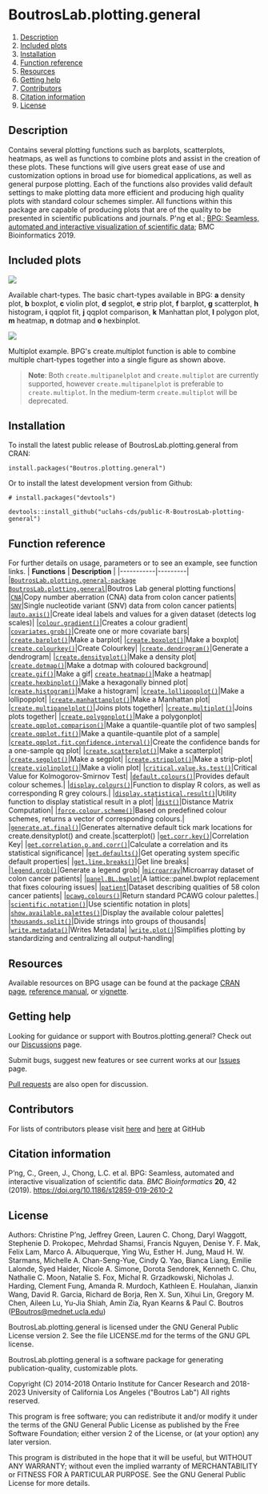 # BoutrosLab.plotting.general

1. [Description](#description)
2. [Included plots](#included-plots)
3. [Installation](#installation)
4. [Function reference](#function-reference)
5. [Resources](#resources)
6. [Getting help](#getting-help)
7. [Contributors](#contributors)
8. [Citation information](#citation-information)
9. [License](#license)

## Description

Contains several plotting functions such as barplots, scatterplots, heatmaps, as well as functions to combine plots and assist in the creation of these plots. 
These functions will give users great ease of use and customization options in broad use for biomedical applications, as well as general purpose plotting. 
Each of the functions also provides valid default settings to make plotting data more efficient and producing high quality plots with standard colour schemes simpler. 
All functions within this package are capable of producing plots that are of the quality to be presented in scientific publications and journals. 
P'ng et al.; [BPG: Seamless, automated and interactive visualization of scientific data](doi:10.1186/s12859-019-2610-2); BMC Bioinformatics 2019.

## Included plots
![](https://media.springernature.com/full/springer-static/image/art%3A10.1186%2Fs12859-019-2610-2/MediaObjects/12859_2019_2610_Fig1_HTML.png?as=webp)

Available chart-types. The basic chart-types available in BPG: **a** density plot, **b** boxplot, **c** violin plot, **d** segplot, **e** strip plot, **f** barplot, **g** scatterplot, **h** histogram, **i** qqplot fit, **j** qqplot comparison, **k** Manhattan plot, **l** polygon plot, **m** heatmap, **n** dotmap and **o** hexbinplot.

![](https://media.springernature.com/full/springer-static/image/art%3A10.1186%2Fs12859-019-2610-2/MediaObjects/12859_2019_2610_Fig2_HTML.png?as=webp)

Multiplot example. BPG's create.multiplot function is able to combine multiple chart-types together into a single figure as shown above.

> **Note**: Both `create.multipanelplot` and `create.multiplot` are currently supported, however `create.multipanelplot` is preferable to `create.multiplot`. In the medium-term `create.multiplot` will be deprecated.

## Installation
To install the latest public release of BoutrosLab.plotting.general from CRAN:

```
install.packages("Boutros.plotting.general")
```

Or to install the latest development version from Github:
```
# install.packages("devtools")

devtools::install_github("uclahs-cds/public-R-BoutrosLab-plotting-general")
```
## Function reference
For further  details on usage, parameters or to see an example, see function links.
| **Functions** | **Description** |
|-----------|---------|
|[`BoutrosLab.plotting.general-package`](https://uclahs-cds.github.io/public-R-BoutrosLab-plotting-general/reference/BoutrosLab.plotting.general-package.html) [`BoutrosLab.plotting.general`](https://uclahs-cds.github.io/public-R-BoutrosLab-plotting-general/reference/BoutrosLab.plotting.general-package.html)|Boutros Lab general plotting functions|
|[`CNA`](https://uclahs-cds.github.io/public-R-BoutrosLab-plotting-general/reference/CNA.html)|Copy number aberration (CNA) data from colon cancer patients|
|[`SNV`](https://uclahs-cds.github.io/public-R-BoutrosLab-plotting-general/reference/SNV.html)|Single nucleotide variant (SNV) data from colon cancer patients|
|[`auto.axis()`](https://uclahs-cds.github.io/public-R-BoutrosLab-plotting-general/reference/auto.axis.html)|Create ideal labels and values for a given dataset (detects log scales)|
|[`colour.gradient()`](https://uclahs-cds.github.io/public-R-BoutrosLab-plotting-general/reference/colour.gradient.html)|Creates a colour gradient|
|[`covariates.grob()`](https://uclahs-cds.github.io/public-R-BoutrosLab-plotting-general/reference/covariates.grob.html)|Create one or more covariate bars|
|[`create.barplot()`](https://uclahs-cds.github.io/public-R-BoutrosLab-plotting-general/reference/create.barplot.html)|Make a barplot|
|[`create.boxplot()`](https://uclahs-cds.github.io/public-R-BoutrosLab-plotting-general/reference/create.boxplot.html)|Make a boxplot|
|[`create.colourkey()`](https://uclahs-cds.github.io/public-R-BoutrosLab-plotting-general/reference/create.colourkey.html)|Create Colourkey|
|[`create.dendrogram()`](https://uclahs-cds.github.io/public-R-BoutrosLab-plotting-general/reference/create.dendrogram.html)|Generate a dendrogram|
|[`create.densityplot()`](https://uclahs-cds.github.io/public-R-BoutrosLab-plotting-general/reference/create.densityplot.html)|Make a density plot|
|[`create.dotmap()`](https://uclahs-cds.github.io/public-R-BoutrosLab-plotting-general/reference/create.dotmap.html)|Make a dotmap with coloured background|
|[`create.gif()`](https://uclahs-cds.github.io/public-R-BoutrosLab-plotting-general/reference/create.gif.html)|Make a gif|
[`create.heatmap()`](https://uclahs-cds.github.io/public-R-BoutrosLab-plotting-general/reference/create.heatmap.html)|Make a heatmap|
|[`create.hexbinplot()`](https://uclahs-cds.github.io/public-R-BoutrosLab-plotting-general/reference/create.hexbinplot.html)|Make a hexagonally binned plot|
|[`create.histogram()`](https://uclahs-cds.github.io/public-R-BoutrosLab-plotting-general/reference/create.histogram.html)|Make a histogram|
|[`create.lollipopplot()`](https://uclahs-cds.github.io/public-R-BoutrosLab-plotting-general/reference/create.lollipopplot.html)|Make a lollipopplot|
|[`create.manhattanplot()`](https://uclahs-cds.github.io/public-R-BoutrosLab-plotting-general/reference/create.manhattanplot.html)|Make a Manhattan plot|
|[`create.multipanelplot()`](https://uclahs-cds.github.io/public-R-BoutrosLab-plotting-general/reference/create.multipanelplot.html)|Joins plots together|
|[`create.multiplot()`](https://uclahs-cds.github.io/public-R-BoutrosLab-plotting-general/reference/create.multiplot.html)|Joins plots together|
|[`create.polygonplot()`](https://uclahs-cds.github.io/public-R-BoutrosLab-plotting-general/reference/create.polygonplot.html)|Make a polygonplot|
|[`create.qqplot.comparison()`](https://uclahs-cds.github.io/public-R-BoutrosLab-plotting-general/reference/create.qqplot.comparison.html)|Make a quantile-quantile plot of two samples|
|[`create.qqplot.fit()`](https://uclahs-cds.github.io/public-R-BoutrosLab-plotting-general/reference/create.qqplot.fit.html)|Make a quantile-quantile plot of a sample|
|[`create.qqplot.fit.confidence.interval()`](https://uclahs-cds.github.io/public-R-BoutrosLab-plotting-general/reference/create.qqplot.fit.confidence.interval.html)|Create the confidence bands for a one-sample qq plot|
|[`create.scatterplot()`](https://uclahs-cds.github.io/public-R-BoutrosLab-plotting-general/reference/create.scatterplot.html)|Make a scatterplot|
|[`create.segplot()`](https://uclahs-cds.github.io/public-R-BoutrosLab-plotting-general/reference/create.segplot.html)|Make a segplot|
|[`create.stripplot()`](https://uclahs-cds.github.io/public-R-BoutrosLab-plotting-general/reference/create.stripplot.html)|Make a strip-plot|
|[`create.violinplot()`](https://uclahs-cds.github.io/public-R-BoutrosLab-plotting-general/reference/create.violinplot.html)|Make a violin plot|
|[`critical.value.ks.test()`](https://uclahs-cds.github.io/public-R-BoutrosLab-plotting-general/reference/critical.value.ks.test.html)|Critical Value for Kolmogorov-Smirnov Test|
|[`default.colours()`](https://uclahs-cds.github.io/public-R-BoutrosLab-plotting-general/reference/default.colours.html)|Provides default colour schemes.|
|[`display.colours()`](https://uclahs-cds.github.io/public-R-BoutrosLab-plotting-general/reference/display.colours.html)|Function to display R colors, as well as corresponding R grey colours.|
|[`display.statistical.result()`](https://uclahs-cds.github.io/public-R-BoutrosLab-plotting-general/reference/display.statistical.result.html)|Utility function to display statistical result in a plot|
|[`dist()`](https://uclahs-cds.github.io/public-R-BoutrosLab-plotting-general/reference/dist.html)|Distance Matrix Computation|
|[`force.colour.scheme()`](https://uclahs-cds.github.io/public-R-BoutrosLab-plotting-general/reference/force.colour.scheme.html)|Based on predefined colour schemes, returns a vector of corresponding colours.|
|[`generate.at.final()`](https://uclahs-cds.github.io/public-R-BoutrosLab-plotting-general/reference/generate.at.final.html)|Generates alternative default tick mark locations for create.densityplot() and create.|scatterplot()
|[`get.corr.key()`](https://uclahs-cds.github.io/public-R-BoutrosLab-plotting-general/reference/get.corr.key.html)|Correlation Key|
|[`get.correlation.p.and.corr()`](https://uclahs-cds.github.io/public-R-BoutrosLab-plotting-general/reference/get.correlation.p.and.corr.html)|Calculate a correlation and its statistical significance|
|[`get.defaults()`](https://uclahs-cds.github.io/public-R-BoutrosLab-plotting-general/reference/get.defaults.html)|Get operating system specific default properties|
|[`get.line.breaks()`](https://uclahs-cds.github.io/public-R-BoutrosLab-plotting-general/reference/get.line.breaks.html)|Get line breaks|
|[`legend.grob()`](https://uclahs-cds.github.io/public-R-BoutrosLab-plotting-general/reference/legend.grob.html)|Generate a legend grob|
|[`microarray`](https://uclahs-cds.github.io/public-R-BoutrosLab-plotting-general/reference/microarray.html)|Microarray dataset of colon cancer patients|
|[`panel.BL.bwplot`](https://uclahs-cds.github.io/public-R-BoutrosLab-plotting-general/reference/panel.BL.bwplot.html)|A lattice::panel.bwplot replacement that fixes colouring issues|
|[`patient`](https://uclahs-cds.github.io/public-R-BoutrosLab-plotting-general/reference/patient.html)|Dataset describing qualities of 58 colon cancer patients|
|[`pcawg.colours()`](https://uclahs-cds.github.io/public-R-BoutrosLab-plotting-general/reference/pcawg.colours.html)|Return standard PCAWG colour palettes.|
|[`scientific.notation()`](https://uclahs-cds.github.io/public-R-BoutrosLab-plotting-general/reference/scientific.notation.html)|Use scientific notation in plots|
|[`show.available.palettes()`](https://uclahs-cds.github.io/public-R-BoutrosLab-plotting-general/reference/show.available.palettes.html)|Display the available colour palettes|
|[`thousands.split()`](https://uclahs-cds.github.io/public-R-BoutrosLab-plotting-general/reference/thousands.split.html)|Divide strings into groups of thousands|
|[`write.metadata()`](https://uclahs-cds.github.io/public-R-BoutrosLab-plotting-general/reference/write.metadata.html)|Writes Metadata|
|[`write.plot()`](https://uclahs-cds.github.io/public-R-BoutrosLab-plotting-general/reference/write.plot.html)|Simplifies plotting by standardizing and centralizing all output-handling|

## Resources
Available resources on BPG usage can be found at the package [CRAN page](https://cloud.r-project.org/web/packages/BoutrosLab.plotting.general/index.html), [reference manual](https://cloud.r-project.org/web/packages/BoutrosLab.plotting.general/BoutrosLab.plotting.general.pdf), or [vignette](https://cloud.r-project.org/web/packages/BoutrosLab.plotting.general/vignettes/PlottingGuide.pdf).

## Getting help
Looking for guidance or support with Boutros.plotting.general? Check out our [Discussions](https://github.com/uclahs-cds/public-R-BoutrosLab-plotting-general/discussions) page.

Submit bugs, suggest new features or see current works at our [Issues](https://github.com/uclahs-cds/public-R-BoutrosLab-plotting-general/issues) page.

[Pull requests](https://github.com/uclahs-cds/public-R-BoutrosLab-plotting-general/pulls) are also open for discussion.

## Contributors
For lists of contributors please visit [here](https://uclahs-cds.github.io/public-R-BoutrosLab-plotting-general/authors.html) and [here](https://github.com/uclahs-cds/public-R-BoutrosLab-plotting-general/graphs/contributors) at GitHub

## Citation information
P’ng, C., Green, J., Chong, L.C. et al. BPG: Seamless, automated and interactive visualization of scientific data. *BMC Bioinformatics* **20**, 42 (2019). https://doi.org/10.1186/s12859-019-2610-2

## License

Authors: Christine P’ng, Jeffrey Green, Lauren C. Chong, Daryl Waggott, Stephenie D. Prokopec, Mehrdad Shamsi, Francis Nguyen, Denise Y. F. Mak, Felix Lam, Marco A. Albuquerque, Ying Wu, Esther H. Jung, Maud H. W. Starmans, Michelle A. Chan-Seng-Yue, Cindy Q. Yao, Bianca Liang, Emilie Lalonde, Syed Haider, Nicole A. Simone, Dorota Sendorek, Kenneth C. Chu, Nathalie C. Moon, Natalie S. Fox, Michal R. Grzadkowski, Nicholas J. Harding, Clement Fung, Amanda R. Murdoch, Kathleen E. Houlahan, Jianxin Wang, David R. Garcia, Richard de Borja, Ren X. Sun, Xihui Lin, Gregory M. Chen, Aileen Lu, Yu-Jia Shiah, Amin Zia, Ryan Kearns & Paul C. Boutros (PBoutros@mednet.ucla.edu)

BoutrosLab.plotting.general is licensed under the GNU General Public License version 2. See the file LICENSE.md for the terms of the GNU GPL license.

BoutrosLab.plotting.general is a software package for generating publication-quality, customizable plots.

Copyright (C) 2014-2018 Ontario Institute for Cancer Research and 2018-2023 University of California Los Angeles ("Boutros Lab") All rights reserved.

This program is free software; you can redistribute it and/or modify it under the terms of the GNU General Public License as published by the Free Software Foundation; either version 2 of the License, or (at your option) any later version.

This program is distributed in the hope that it will be useful, but WITHOUT ANY WARRANTY; without even the implied warranty of MERCHANTABILITY or FITNESS FOR A PARTICULAR PURPOSE. See the GNU General Public License for more details.